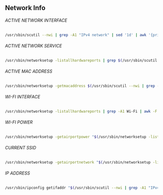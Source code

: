 ## Network Info

###### ACTIVE NETWORK INTERFACE
```bash
/usr/sbin/scutil --nwi | grep -A1 "IPv4 network" | sed '1d' | awk '{print $1}'
```

###### ACTIVE NETWORK SERVICE
```bash
/usr/sbin/networksetup -listallhardwareports | grep $(/usr/sbin/scutil --nwi | grep -A1 "IPv4 network" | sed '1d' | awk '{print $1}') -B1 | awk -F': ' '/Hardware Port/{print $NF}'
```

###### ACTIVE MAC ADDRESS
```bash
/usr/sbin/networksetup -getmacaddress $(/usr/sbin/scutil --nwi | grep -A1 "IPv4 network" | sed '1d' | awk '{print $1}') | awk '{print $3}'
```

###### WI-FI INTERFACE
```bash
/usr/sbin/networksetup -listallhardwareports | grep -A1 Wi-Fi | awk -F': ' '/Device/{print $NF}'
```

###### WI-FI POWER
```bash
/usr/sbin/networksetup -getairportpower "$(/usr/sbin/networksetup -listallhardwareports | grep -A1 Wi-Fi | awk -F': ' '/Device/{print $NF}')" | awk '{print $NF}'
```

###### CURRENT SSID
```bash
/usr/sbin/networksetup -getairportnetwork "$(/usr/sbin/networksetup -listallhardwareports | grep -A1 Wi-Fi | awk -F': ' '/Device/{print $2}')" 2> /dev/null | awk -F': ' '{print $NF}'
```

###### IP ADDRESS
```bash
/usr/sbin/ipconfig getifaddr "$(/usr/sbin/scutil --nwi | grep -A1 "IPv4 network" | sed '1d' | awk '{print $1}')"
```
